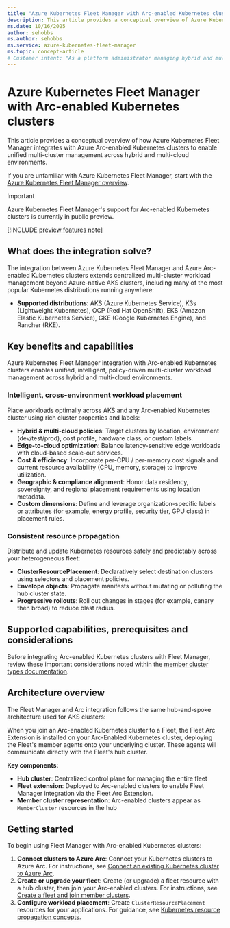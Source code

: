 ```yaml
---
title: "Azure Kubernetes Fleet Manager with Arc-enabled Kubernetes clusters"
description: This article provides a conceptual overview of Azure Kubernetes Fleet Manager integration with Azure Arc-enabled Kubernetes clusters.
ms.date: 10/16/2025
author: sehobbs
ms.author: sehobbs
ms.service: azure-kubernetes-fleet-manager
ms.topic: concept-article
# Customer intent: "As a platform administrator managing hybrid and multi-cloud Kubernetes infrastructure, I want to understand how Azure Kubernetes Fleet Manager integrates with Arc-enabled Kubernetes clusters, so that I can centrally manage my entire fleet regardless of where clusters are running."
---
```


# Azure Kubernetes Fleet Manager with Arc-enabled Kubernetes clusters

This article provides a conceptual overview of how Azure Kubernetes Fleet Manager integrates with Azure Arc-enabled Kubernetes clusters to enable unified multi-cluster management across hybrid and multi-cloud environments.

If you are unfamiliar with Azure Kubernetes Fleet Manager, start with the [Azure Kubernetes Fleet Manager overview](./concepts-fleet-manager-overview.md).

> [!IMPORTANT]
> Azure Kubernetes Fleet Manager's support for Arc-enabled Kubernetes clusters is currently in public preview.

[!INCLUDE [preview features note](./includes/preview/preview-callout.md)]

## What does the integration solve?

The integration between Azure Kubernetes Fleet Manager and Azure Arc-enabled Kubernetes clusters extends centralized multi-cluster workload management beyond Azure-native AKS clusters, including many of the most popular Kubernetes distributions running anywhere:

- **Supported distributions**: AKS (Azure Kubernetes Service), K3s (Lightweight Kubernetes), OCP (Red Hat OpenShift), EKS (Amazon Elastic Kubernetes Service), GKE (Google Kubernetes Engine), and Rancher (RKE).

## Key benefits and capabilities

Azure Kubernetes Fleet Manager integration with Arc-enabled Kubernetes clusters enables unified, intelligent, policy-driven multi-cluster workload management across hybrid and multi-cloud environments.

### Intelligent, cross-environment workload placement

Place workloads optimally across AKS and any Arc-enabled Kubernetes cluster using rich cluster properties and labels:

- **Hybrid & multi-cloud policies**: Target clusters by location, environment (dev/test/prod), cost profile, hardware class, or custom labels.
- **Edge-to-cloud optimization**: Balance latency-sensitive edge workloads with cloud-based scale-out services.
- **Cost & efficiency**: Incorporate per-CPU / per-memory cost signals and current resource availability (CPU, memory, storage) to improve utilization.
- **Geographic & compliance alignment**: Honor data residency, sovereignty, and regional placement requirements using location metadata.
- **Custom dimensions**: Define and leverage organization-specific labels or attributes (for example, energy profile, security tier, GPU class) in placement rules.

### Consistent resource propagation

Distribute and update Kubernetes resources safely and predictably across your heterogeneous fleet:

- **ClusterResourcePlacement**: Declaratively select destination clusters using selectors and placement policies.
- **Envelope objects**: Propagate manifests without mutating or polluting the hub cluster state.
- **Progressive rollouts**: Roll out changes in stages (for example, canary then broad) to reduce blast radius.


## Supported capabilities, prerequisites and considerations

Before integrating Arc-enabled Kubernetes clusters with Fleet Manager, review these important considerations
noted within the [member cluster types documentation](./concepts-member-cluster-types.md).

## Architecture overview

The Fleet Manager and Arc integration follows the same hub-and-spoke architecture used for AKS clusters:

When you join an Arc-enabled Kubernetes cluster to a Fleet, the Fleet Arc Extension is installed on your Arc-Enabled Kubernetes cluster, deploying the Fleet's member agents onto your underlying cluster. These agents will communicate directly with the Fleet's hub cluster. 

**Key components:**

- **Hub cluster**: Centralized control plane for managing the entire fleet
- **Fleet extension**: Deployed to Arc-enabled clusters to enable Fleet Manager integration via the Fleet Arc Extension.
- **Member cluster representation**: Arc-enabled clusters appear as `MemberCluster` resources in the hub

## Getting started 

To begin using Fleet Manager with Arc-enabled Kubernetes clusters:

1. **Connect clusters to Azure Arc**: Connect your Kubernetes clusters to Azure Arc. For instructions, see [Connect an existing Kubernetes cluster to Azure Arc](/azure/azure-arc/kubernetes/quickstart-connect-cluster).
2. **Create or upgrade your fleet**: Create (or upgrade) a fleet resource with a hub cluster, then join your Arc-enabled clusters. For instructions, see [Create a fleet and join member clusters](./quickstart-create-fleet-and-members.md).
3. **Configure workload placement**: Create `ClusterResourcePlacement` resources for your applications. For guidance, see [Kubernetes resource propagation concepts](./concepts-resource-propagation.md).
